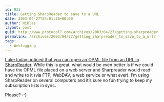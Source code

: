 ```yaml
---
id: 933
title: Getting SharpReader to save to a URL
date: 2003-04-27T23:01:28+00:00
author: Niklas
layout: post
guid: http://www.protocol7.com/archives/2003/04/27/getting-sharpreader-to-save-to-a-url/
permalink: /archives/2003/04/27/getting_sharpreader_to_save_to_a_url/
tags:
  - Weblogging
---
```

<div class='microid-f1e33ecc724aee64941a646639a3cf26106ec326'>
  <p>
    <a href="http://www.hutteman.com/weblog/2003/04/27.html#000076">Luke today noticed that you can open an OPML file from an URL in SharpReader</a>. While this is great, what would be even better is if we could have the OPML file placed on a web server and Sharpreader would read and write to it (via FTP, WebDAV, a web service or what ever). I&#8217;m using SharpReader on several computers and it&#8217;s sure no fun trying to keep my subscription lists in sync.
  </p>
  
  <p>
    Please? :-)
  </p>
</div>